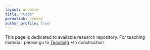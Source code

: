 ```yaml
---
layout: archive
title: "Code"
permalink: /code/
author_profile: true
---
```


This page is dedicated to available research repository. For teaching material, please go to [Teaching](https://ldutoit.github.io/teaching/)
*In construction



